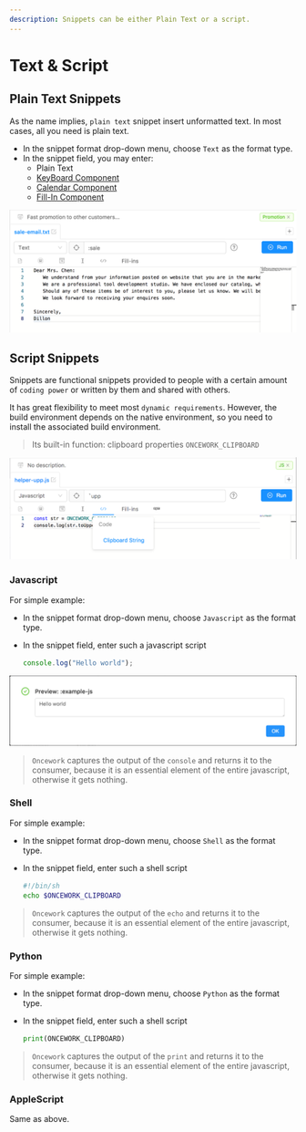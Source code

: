```yaml
---
description: Snippets can be either Plain Text or a script.
---
```


# Text & Script

## Plain Text Snippets

As the name implies, `plain text` snippet insert unformatted text. In most cases, all you need is plain text. 

* In the snippet format drop-down menu, choose `Text` as the format type. 
* In the snippet field, you may enter:
  * Plain Text
  * [KeyBoard Component](keyboard-component.md)
  * [Calendar Component](calendar-component.md)
  * [Fill-In Component](fill-in.md)

![](../.gitbook/assets/image.png)

## Script Snippets

Snippets are functional snippets provided to people with a certain amount of `coding power` or written by them and shared with others.

It has great flexibility to meet most `dynamic requirements`. However, the build environment depends on the native environment, so you need to install the associated build environment.

> Its built-in function: clipboard properties `ONCEWORK_CLIPBOARD`

![Example: All uppercase clipboard contents](../.gitbook/assets/image%20%283%29.png)

### Javascript

For simple example:

* In the snippet format drop-down menu, choose `Javascript` as the format type. 
* In the snippet field, enter such a javascript script

  ```javascript
  console.log("Hello world");
  ```

![](../.gitbook/assets/image%20%281%29.png)

> `Oncework` captures the output of the `console` and returns it to the consumer, because it is an essential element of the entire javascript, otherwise it gets nothing.

### Shell

For simple example:

* In the snippet format drop-down menu, choose `Shell` as the format type.
* In the snippet field, enter such a shell script

  ```bash
  #!/bin/sh
  echo $ONCEWORK_CLIPBOARD
  ```

> `Oncework` captures the output of the `echo` and returns it to the consumer, because it is an essential element of the entire javascript, otherwise it gets nothing.

### Python

For simple example:

* In the snippet format drop-down menu, choose `Python` as the format type.
* In the snippet field, enter such a shell script

  ```python
  print(ONCEWORK_CLIPBOARD)
  ```

> `Oncework` captures the output of the `print` and returns it to the consumer, because it is an essential element of the entire javascript, otherwise it gets nothing.

### AppleScript

Same as above.

